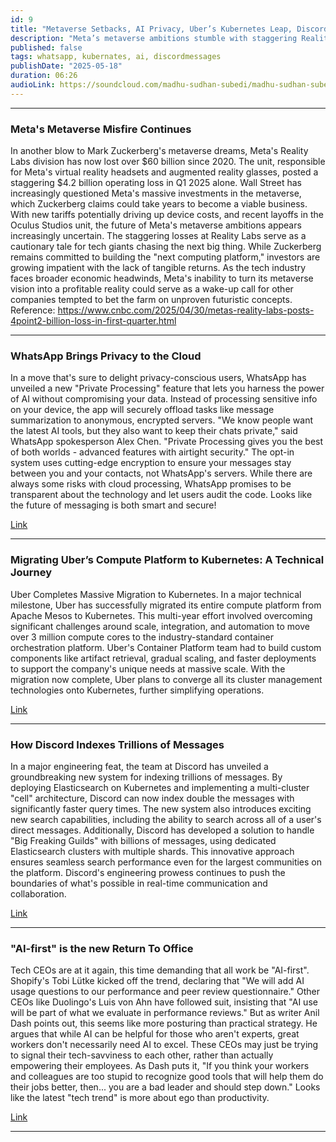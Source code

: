 ```yaml
---
id: 9
title: "Metaverse Setbacks, AI Privacy, Uber’s Kubernetes Leap, Discord’s Search Revolution & The “AI-First” Mandate"
description: "Meta’s metaverse ambitions stumble with staggering Reality Labs losses, while WhatsApp pushes privacy boundaries with encrypted AI-powered features. Uber completes a massive migration to Kubernetes, setting a new benchmark for large-scale cloud infrastructure. Discord engineers unveil a breakthrough system for indexing trillions of messages, redefining real-time search. Meanwhile, tech CEOs are making “AI-first” the new workplace mantra-are they driving innovation or just flexing for the crowd? Dive into the stories shaping the future of tech, from bold bets and engineering marvels to the latest trends in workplace culture."
published: false
tags: whatsapp, kubernates, ai, discordmessages
publishDate: "2025-05-18"
duration: 06:26
audioLink: https://soundcloud.com/madhu-sudhan-subedi/madhu-sudhan-subedi-tech-weekly-ninth-episode
---
```


---

### **Meta's Metaverse Misfire Continues**

In another blow to Mark Zuckerberg's metaverse dreams, Meta's Reality Labs division has now lost over $60 billion since 2020. The unit, responsible for Meta's virtual reality headsets and augmented reality glasses, posted a staggering $4.2 billion operating loss in Q1 2025 alone. Wall Street has increasingly questioned Meta's massive investments in the metaverse, which Zuckerberg claims could take years to become a viable business. With new tariffs potentially driving up device costs, and recent layoffs in the Oculus Studios unit, the future of Meta's metaverse ambitions appears increasingly uncertain.
The staggering losses at Reality Labs serve as a cautionary tale for tech giants chasing the next big thing. While Zuckerberg remains committed to building the "next computing platform," investors are growing impatient with the lack of tangible returns. As the tech industry faces broader economic headwinds, Meta's inability to turn its metaverse vision into a profitable reality could serve as a wake-up call for other companies tempted to bet the farm on unproven futuristic concepts.
Reference: https://www.cnbc.com/2025/04/30/metas-reality-labs-posts-4point2-billion-loss-in-first-quarter.html

---

### **WhatsApp Brings Privacy to the Cloud**

In a move that's sure to delight privacy-conscious users, WhatsApp has unveiled a new "Private Processing" feature that lets you harness the power of AI without compromising your data. Instead of processing sensitive info on your device, the app will securely offload tasks like message summarization to anonymous, encrypted servers.
"We know people want the latest AI tools, but they also want to keep their chats private," said WhatsApp spokesperson Alex Chen. "Private Processing gives you the best of both worlds - advanced features with airtight security." The opt-in system uses cutting-edge encryption to ensure your messages stay between you and your contacts, not WhatsApp's servers. While there are always some risks with cloud processing, WhatsApp promises to be transparent about the technology and let users audit the code. Looks like the future of messaging is both smart and secure!

[Link](https://www.bleepingcomputer.com/news/security/whatsapp-unveils-private-processing-for-cloud-based-ai-features/)

---

### **Migrating Uber’s Compute Platform to Kubernetes: A Technical Journey**

Uber Completes Massive Migration to Kubernetes.
In a major technical milestone, Uber has successfully migrated its entire compute platform from Apache Mesos to Kubernetes. This multi-year effort involved overcoming significant challenges around scale, integration, and automation to move over 3 million compute cores to the industry-standard container orchestration platform.
Uber's Container Platform team had to build custom components like artifact retrieval, gradual scaling, and faster deployments to support the company's unique needs at massive scale. With the migration now complete, Uber plans to converge all its cluster management technologies onto Kubernetes, further simplifying operations.

[Link](https://www.uber.com/en-FR/blog/migrating-ubers-compute-platform-to-kubernetes-a-technical-journey)

---

### **How Discord Indexes Trillions of Messages**

In a major engineering feat, the team at Discord has unveiled a groundbreaking new system for indexing trillions of messages. By deploying Elasticsearch on Kubernetes and implementing a multi-cluster "cell" architecture, Discord can now index double the messages with significantly faster query times.
The new system also introduces exciting new search capabilities, including the ability to search across all of a user's direct messages. Additionally, Discord has developed a solution to handle "Big Freaking Guilds" with billions of messages, using dedicated Elasticsearch clusters with multiple shards. This innovative approach ensures seamless search performance even for the largest communities on the platform. Discord's engineering prowess continues to push the boundaries of what's possible in real-time communication and collaboration.

[Link](https://discord.com/blog/how-discord-indexes-trillions-of-messages)

---

### **"AI-first" is the new Return To Office**

Tech CEOs are at it again, this time demanding that all work be "AI-first". Shopify's Tobi Lütke kicked off the trend, declaring that "We will add AI usage questions to our performance and peer review questionnaire." Other CEOs like Duolingo's Luis von Ahn have followed suit, insisting that "AI use will be part of what we evaluate in performance reviews."
But as writer Anil Dash points out, this seems like more posturing than practical strategy. He argues that while AI can be helpful for those who aren't experts, great workers don't necessarily need AI to excel. These CEOs may just be trying to signal their tech-savviness to each other, rather than actually empowering their employees. As Dash puts it, "If you think your workers and colleagues are too stupid to recognize good tools that will help them do their jobs better, then... you are a bad leader and should step down." Looks like the latest "tech trend" is more about ego than productivity.

[Link](https://www.anildash.com//2025/04/19/ai-first-is-the-new-return-to-office/)

---
